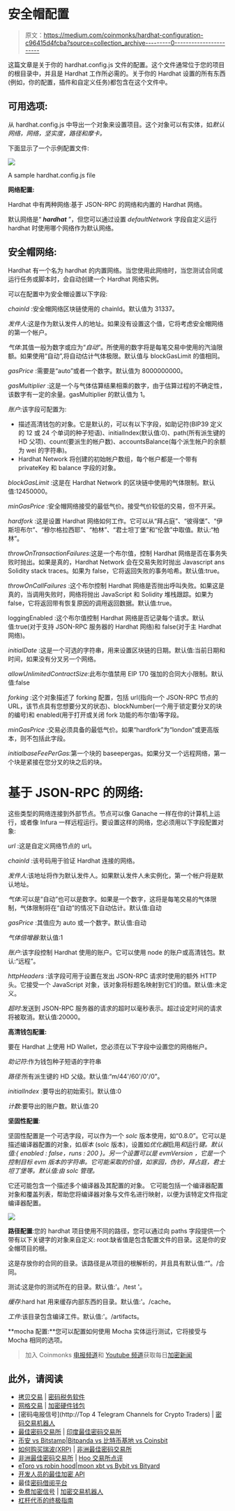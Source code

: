 # 安全帽配置

> 原文：<https://medium.com/coinmonks/hardhat-configuration-c96415d4fcba?source=collection_archive---------0----------------------->

这篇文章是关于你的 hardhat.config.js 文件的配置。这个文件通常位于您的项目的根目录中，并且是 Hardhat 工作所必需的。关于你的 Hardhat 设置的所有东西(例如，你的配置，插件和自定义任务)都包含在这个文件中。

## **可用选项:**

从 hardhat.config.js 中导出一个对象来设置项目。这个对象可以有实体，如*默认网络，网络，坚实度，路径和摩卡。*

下面显示了一个示例配置文件:

![](img/d61a3a3e8993d3c960886f8784f43278.png)

A sample hardhat.config.js file

**网络配置:**

Hardhat 中有两种网络:基于 JSON-RPC 的网络和内置的 Hardhat 网络。

默认网络是“ ***hardhat*** ”，但您可以通过设置 *defaultNetwork* 字段自定义运行 hardhat 时使用哪个网络作为默认网络。

## **安全帽网络:**

Hardhat 有一个名为 hardhat 的内置网络。当您使用此网络时，当您测试合同或运行任务或脚本时，会自动创建一个 Hardhat 网络实例。

可以在配置中为安全帽设置以下字段:

*chainId* :安全帽网络区块链使用的 chainId。默认值为 31337。

*发件人*:这是作为默认发件人的地址。如果没有设置这个值，它将考虑安全帽网络的第一个帐户。

*气体*:其值一般为数字或应为“*自动*”。所使用的数字将是每笔交易中使用的汽油限额。如果使用“自动”,将自动估计气体极限。默认值与 blockGasLimit 的值相同。

*gasPrice* :需要是“auto”或者一个数字。默认值为 8000000000。

*gasMultiplier* :这是一个与气体估算结果相乘的数字，由于估算过程的不确定性，该数字有一定的余量。gasMultiplier 的默认值为 1。

*账户*:该字段可配置为:

*   描述高清钱包的对象。它是默认的，可以有以下字段，如助记符(BIP39 定义的 12 或 24 个单词的种子短语)、initialIndex(默认值:0)、path(所有派生键的 HD 父项)、count(要派生的帐户数)、accountsBalance(每个派生帐户的余额为 wei 的字符串)。
*   Hardhat Network 将创建的初始帐户数组，每个帐户都是一个带有 privateKey 和 balance 字段的对象。

*blockGasLimit* :这是在 Hardhat Network 的区块链中使用的气体限制。默认值:12450000。

*minGasPrice* :安全帽网络接受的最低气价。接受气价较低的交易，但不开采。

*hardfork* :这是设置 Hardhat 网络如何工作。它可以从“拜占庭”、“彼得堡”、“伊斯坦布尔”、“穆尔格拉西耶”、“柏林”、“君士坦丁堡”和“伦敦”中取值。默认:“柏林”。

*throwOnTransactionFailures*:这是一个布尔值，控制 Hardhat 网络是否在事务失败时抛出。如果是真的，Hardhat Network 会在交易失败时抛出 Javascript ans Solidity stack traces。如果为 false，它将返回失败的事务哈希。默认值:true。

*throwOnCallFailures* :这个布尔控制 Hardhat 网络是否抛出呼叫失败。如果这是真的，当调用失败时，网络将抛出 JavaScript 和 Solidity 堆栈跟踪。如果为 false，它将返回带有恢复原因的调用返回数据。默认值:true。

loggingEnabled :这个布尔值控制 Hardhat 网络是否记录每个请求。默认值:true(对于支持 JSON-RPC 服务器的 Hardhat 网络)和 false(对于主 Hardhat 网络)。

*initialDate* :这是一个可选的字符串，用来设置区块链的日期。默认值:当前日期和时间，如果没有分叉另一个网络。

*allowUnlimitedContractSize*:此布尔值禁用 EIP 170 强加的合同大小限制。默认值:false

*forking* :这个对象描述了 forking 配置，包括 url(指向一个 JSON-RPC 节点的 URL，该节点具有您想要分叉的状态)、blockNumber(一个用于锁定要分叉的块的编号)和 enabled(用于打开或关闭 fork 功能的布尔值)等字段。

*minGasPrice* :交易必须具备的最低气价。如果“hardfork”为“london”或更高版本，则不包括此字段。

*initialbaseFeePerGas*:第一个块的 baseepergas。如果分叉一个远程网络，第一个块是紧接在您分叉的块之后的块。

# **基于 JSON-RPC 的网络:**

这些类型的网络连接到外部节点。节点可以像 Ganache 一样在你的计算机上运行，或者像 Infura 一样远程运行。要设置这样的网络，您必须用以下字段配置对象:

*url* :这是自定义网络节点的 url。

*chainId* :该号码用于验证 Hardhat 连接的网络。

*发件人*:该地址将作为默认发件人。如果默认发件人未实例化，第一个帐户将是默认地址。

*气体*:可以是“自动”也可以是数字。如果是一个数字，这将是每笔交易的气体限制，气体限制将在“自动”的情况下自动估计。默认值:自动

*gasPrice* :其值应为 auto 或一个数字。默认值:自动

*气体倍增器*:默认值:1

*账户*:该字段控制 Hardhat 使用的账户。它可以使用 node 的账户或高清钱包。默认:“远程”。

*httpHeaders* :该字段可用于设置在发出 JSON-RPC 请求时使用的额外 HTTP 头。它接受一个 JavaScript 对象，该对象将标题名映射到它们的值。默认值:未定义。

*超时*:发送到 JSON-RPC 服务器的请求的超时以毫秒表示。超过设定时间的请求将被取消。默认值:20000。

**高清钱包配置:**

要在 Hardhat 上使用 HD Wallet，您必须在以下字段中设置您的网络帐户。

*助记符*:作为钱包种子短语的字符串

*路径*:所有派生键的 HD 父级。默认值:“m/44'/60'/0'/0”。

*initialIndex* :要导出的初始索引。默认值:0

*计数*:要导出的账户数。默认值:20

**坚固性配置**:

坚固性配置是一个可选字段，可以作为一个 *solc* 版本使用，如“0.8.0”。它可以是描述编译器配置的对象，如*版本* (solc 版本)，设置如*优化器*启用*和*运行*键。默认值:{ enabled : false，runs : 200 }。另一个设置可以是 *evmVersion* ，它是一个控制目标 evm 版本的字符串。它可能采取的价值，如家园，伪钞，拜占庭，君士坦丁堡等。默认值:由 solc 管理。*

它还可能包含一个描述多个编译器及其配置的对象。
它可能包括一个编译器配置对象和覆盖列表，帮助您将编译器对象与文件名进行映射，以便为该特定文件指定编译器配置。

![](img/e28ccb4503557acd7a68ad19531220a5.png)

**路径配置**:您的 hardhat 项目使用不同的路径，您可以通过向 paths 字段提供一个带有以下关键字的对象来自定义:
root:缺省值是包含配置文件的目录。这是你的安全帽项目的根。

这是存放你的合同的目录。该路径是从项目的根解析的，并且具有默认值:“”。/合同。

测试:这是你的测试所在的目录。默认值:'。/test '。

*缓存*:hard hat 用来缓存内部东西的目录。默认值:'。/cache。

*工件*:该目录包含编译工件。默认值:'。/artifacts。

**mocha 配置:**您可以配置如何使用 Mocha 实体运行测试，它将接受与 Mocha 相同的选项。

> 加入 Coinmonks [电报频道](https://t.me/coincodecap)和 [Youtube 频道](https://www.youtube.com/c/coinmonks/videos)获取每日[加密新闻](http://coincodecap.com/)

## 此外，请阅读

*   [拷贝交易](/coinmonks/top-10-crypto-copy-trading-platforms-for-beginners-d0c37c7d698c) | [密码税务软件](/coinmonks/crypto-tax-software-ed4b4810e338)
*   [网格交易](https://coincodecap.com/grid-trading) | [加密硬件钱包](/coinmonks/the-best-cryptocurrency-hardware-wallets-of-2020-e28b1c124069)
*   [密码电报信号](http://Top 4 Telegram Channels for Crypto Traders) | [密码交易机器人](/coinmonks/crypto-trading-bot-c2ffce8acb2a)
*   [最佳密码交易所](/coinmonks/crypto-exchange-dd2f9d6f3769) | [印度最佳密码交易所](/coinmonks/bitcoin-exchange-in-india-7f1fe79715c9)
*   [币安 vs Bitstamp](https://coincodecap.com/binance-vs-bitstamp)|[Bitpanda vs 比特币基地 vs Coinsbit](https://coincodecap.com/bitpanda-coinbase-coinsbit)
*   [如何购买瑞波(XRP)](https://coincodecap.com/buy-ripple-india) | [非洲最佳密码交易所](https://coincodecap.com/crypto-exchange-africa)
*   [非洲最佳密码交易所](https://coincodecap.com/crypto-exchange-africa) | [Hoo 交易所点评](https://coincodecap.com/hoo-exchange-review)
*   [eToro vs robin hood](https://coincodecap.com/etoro-robinhood)|[moon xbt vs Bybit vs Bityard](https://coincodecap.com/bybit-bityard-moonxbt)
*   [开发人员的最佳加密 API](/coinmonks/best-crypto-apis-for-developers-5efe3a597a9f)
*   最佳[密码借阅平台](/coinmonks/top-5-crypto-lending-platforms-in-2020-that-you-need-to-know-a1b675cec3fa)
*   [免费加密信号](/coinmonks/free-crypto-signals-48b25e61a8da) | [加密交易机器人](/coinmonks/crypto-trading-bot-c2ffce8acb2a)
*   [杠杆代币的终极指南](/coinmonks/leveraged-token-3f5257808b22)
